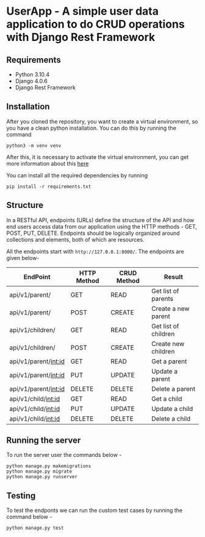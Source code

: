 # UserApp - A simple user data application to do CRUD operations with Django Rest Framework

## Requirements
- Python 3.10.4
- Django 4.0.6
- Django Rest Framework

## Installation
After you cloned the repository, you want to create a virtual environment, so you have a clean python installation. You can do this by running the command
```
python3 -m venv venv

```
After this, it is necessary to activate the virtual environment, you can get more information about this [here](https://docs.python.org/3/tutorial/venv.html)

You can install all the required dependencies by running
```
pip install -r requirements.txt

```
## Structure
In a RESTful API, endpoints (URLs) define the structure of the API and how end users access data from our 
application using the HTTP methods - GET, POST, PUT, DELETE. Endpoints should be logically organized 
around collections and elements, both of which are resources.

All the endpoints start with `http://127.0.0.1:8000/`. The endpoints are given below-

| EndPoint  | HTTP Method | CRUD Method  | Result |
| ------------- | ------------- | ------------- | ------------- |
| api/v1/parent/  | GET  | READ  | Get list of parents  |
| api/v1/parent/  | POST  | CREATE  | Create a new parent  |
| api/v1/children/  | GET  | READ  | Get list of children  |
| api/v1/children/  | POST  | CREATE  | Create new children  |
| api/v1/parent/<int:id>  | GET  | READ  | Get a parent  |
| api/v1/parent/<int:id>  | PUT  | UPDATE  | Update a parent  |
| api/v1/parent/<int:id>  | DELETE  | DELETE  | Delete a parent  |
| api/v1/child/<int:id>  | GET  | READ  | Get a child  |
| api/v1/child/<int:id>  | PUT  | UPDATE  | Update a child  |
| api/v1/child/<int:id>  | DELETE  | DELETE  | Delete a child  |

## Running the server
To run the server user the commands below -
```
python manage.py makemigrations
python manage.py migrate
python manage.py runserver
```

## Testing
To test the endponts we can run the custom test cases by running the command below -
```
python manage.py test
```

